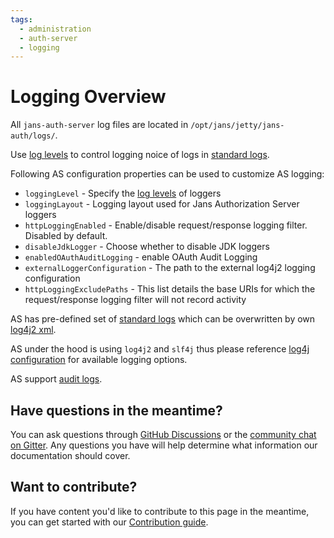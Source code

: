 ```yaml
---
tags:
  - administration
  - auth-server
  - logging
---
```


# Logging Overview

All `jans-auth-server` log files are located in `/opt/jans/jetty/jans-auth/logs/`.

Use [log levels](log-levels.md) to control logging noice of logs in [standard logs](standard-logs.md).

Following AS configuration properties can be used to customize AS logging: 

- `loggingLevel` - Specify the [log levels](log-levels.md) of loggers
- `loggingLayout` - Logging layout used for Jans Authorization Server loggers
- `httpLoggingEnabled` - Enable/disable request/response logging filter. Disabled by default.
- `disableJdkLogger` - Choose whether to disable JDK loggers
- `enabledOAuthAuditLogging` - enable OAuth Audit Logging
- `externalLoggerConfiguration` - The path to the external log4j2 logging configuration
- `httpLoggingExcludePaths` - This list details the base URIs for which the request/response logging filter will not record activity

AS has pre-defined set of [standard logs](standard-logs.md) which can be overwritten by own [log4j2 xml](custom-logs.md).

AS under the hood is using `log4j2` and `slf4j` thus please reference [log4j configuration](https://logging.apache.org/log4j/2.x/manual/configuration.html) for available logging options.

AS support [audit logs](audit-logs.md).
 

## Have questions in the meantime?

You can ask questions through [GitHub Discussions](https://github.com/JanssenProject/jans/discussion) or the [community chat on Gitter](https://gitter.im/JanssenProject/Lobby). Any questions you have will help determine what information our documentation should cover.

## Want to contribute?

If you have content you'd like to contribute to this page in the meantime, you can get started with our [Contribution guide](https://docs.jans.io/head/CONTRIBUTING/).